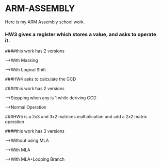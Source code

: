 # ARM-ASSEMBLY
Here is my ARM Assembly school work.

### HW3 gives a register which stores a value, and asks to operate it.

####this work has 2 versions

-->With Masking

-->With Logical Shift

###HW4 asks to calculate the GCD

####this work has 2 versions

-->Stopping when any is 1 while deriving GCD

-->Normal Operation

###HW5 is a 2x3 and 3x2 matrices multiplication and add a 2x2 matrix operation

####this work has 3 versions

-->Without using MLA

-->With MLA

-->With MLA+Looping Branch

